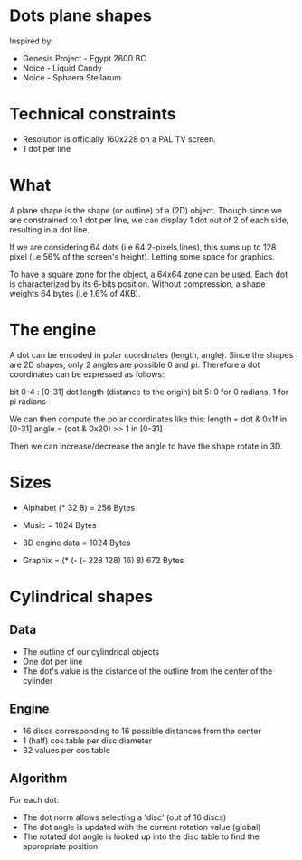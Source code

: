 Dots plane shapes
=================

Inspired by:
* Genesis Project - Egypt 2600 BC
* Noice - Liquid Candy
* Noice - Sphaera Stellarum

Technical constraints
=====================
* Resolution is officially 160x228 on a PAL TV screen.
* 1 dot per line

What
====

A plane shape is the shape (or outline) of a (2D) object. Though since
we are constrained to 1 dot per line, we can display 1 dot out of 2 of
each side, resulting in a dot line.

If we are considering 64 dots (i.e 64 2-pixels lines), this sums up to
128 pixel (i.e 56% of the screen's height). Letting some space for
graphics.

To have a square zone for the object, a 64x64 zone can be used. Each
dot is characterized by its 6-bits position. Without compression, a
shape weights 64 bytes (i.e 1.6% of 4KB).



The engine
==========

A dot can be encoded in polar coordinates (length, angle). Since the
shapes are 2D shapes, only 2 angles are possible 0 and pi. Therefore a
dot coordinates can be expressed as follows:

bit 0-4 : [0-31] dot length (distance to the origin)
bit 5: 0 for 0 radians, 1 for pi radians

We can then compute the polar coordinates like this:
length =  dot & 0x1f       in [0-31]
angle  = (dot & 0x20) >> 1 in [0-31]

Then we can increase/decrease the angle to have the shape rotate in
3D.



Sizes
=====

* Alphabet (* 32 8) = 256 Bytes

* Music = 1024 Bytes

* 3D engine data = 1024 Bytes

* Graphix = (* (- (- 228 128) 16) 8) 672 Bytes


Cylindrical shapes
==================

Data
----

* The outline of our cylindrical objects
* One dot per line
* The dot's value is the distance of the outline from the center of the cylinder

Engine
------

* 16 discs corresponding to 16 possible distances from the center
* 1 (half) cos table per disc diameter
* 32 values per cos table

Algorithm
---------

For each dot:
* The dot norm allows selecting a 'disc' (out of 16 discs)
* The dot angle is updated with the current rotation value (global)
* The rotated dot angle is looked up into the disc table to find the appropriate position

